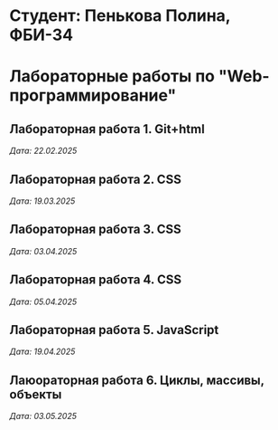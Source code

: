 # Студент: Пенькова Полина, ФБИ-34

# Лабораторные работы по "Web-программирование"

## Лабораторная работа 1. Git+html

*Дата: 22.02.2025*

## Лабораторная работа 2. CSS

*Дата: 19.03.2025*

## Лабораторная работа 3. CSS

*Дата: 03.04.2025*

## Лабораторная работа 4. CSS

*Дата: 05.04.2025*

## Лабораторная работа 5. JavaScript

*Дата: 19.04.2025*

## Лаюораторная работа 6. Циклы, массивы, объекты

*Дата: 03.05.2025*

